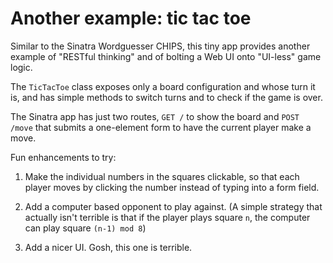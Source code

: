 # Another example: tic tac toe

Similar to the Sinatra Wordguesser CHIPS, this tiny app provides
another example of "RESTful thinking" and of bolting a Web UI onto
"UI-less" game logic.

The `TicTacToe` class exposes only a board configuration and whose
turn it is, and has simple methods to switch turns and to check if the
game is over.

The Sinatra app has just two routes, `GET /` to show the board and
`POST /move` that submits a one-element form to have the current
player make a move.

Fun enhancements to try:

1. Make the individual numbers in the squares clickable, so that each
player moves by clicking the number instead of typing into a form
field.  

2. Add a computer based opponent to play against. (A simple strategy
that actually isn't terrible is that if the player plays square `n`,
the computer can play square `(n-1) mod 8`)

3. Add a nicer UI.  Gosh, this one is terrible.

